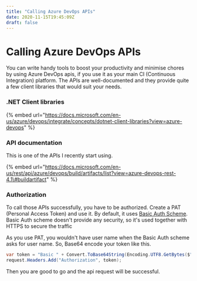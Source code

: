 ```yaml
---
title: "Calling Azure DevOps APIs"
date: 2020-11-15T19:45:09Z
draft: false
---
```

# Calling Azure DevOps APIs

You can write handy tools to boost your productivity and minimise chores by using Azure DevOps apis, if you use it as your main CI \(Continuous Integration\) platform. The APIs are well-documented and they provide quite a few client libraries that would suit your needs.

### .NET Client libraries

{% embed url="https://docs.microsoft.com/en-us/azure/devops/integrate/concepts/dotnet-client-libraries?view=azure-devops" %}

### API documentation

This is one of the APIs I recently start using.

{% embed url="https://docs.microsoft.com/en-us/rest/api/azure/devops/build/artifacts/list?view=azure-devops-rest-4.1\#buildartifact" %}

### Authorization

To call those APIs successfully, you have to be authorized. Create a PAT \(Personal Access Token\) and use it. By default, it uses [Basic Auth Scheme](https://en.wikipedia.org/wiki/Basic_access_authentication). Basic Auth scheme doesn't provide any security, so it's used together with HTTPS to secure the traffic

As you use PAT, you wouldn't have user name when the Basic Auth scheme asks for user name. So, Base64 encode your token like this.

```csharp
var token = "Basic " + Convert.ToBase64String(Encoding.UTF8.GetBytes($":{_accessToken}"));
request.Headers.Add("Authorization", token);

```

Then you are good to go and the api request will be successful.

